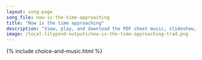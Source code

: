 ```yaml
---
layout: song-page
song_file: now-is-the-time-approaching
title: "Now is the time approaching"
description: "View, play, and download the PDF sheet music, slideshow, and audio. Lyrics: Now is the time approaching, by prophets long foretold, when all shall dwell together, secure and manifold. Let war be learned no longer, let strife a... english secular 4part"
image: /local-lilypond-outputs/now-is-the-time-approaching-trad.png
---
```


{% include choice-and-music.html %}